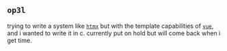 ## 	`op3l`

trying to write a system like [`htmx`](https://htmx.org/) but with the template capabilities of [`vue`](https://vuejs.org/), and i wanted to write it in c. currently put on hold but will come back when i get time.